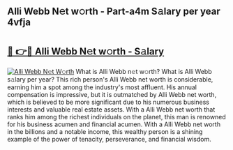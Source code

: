 ## Alli Webb N𝚎t w𝚘rth - Part-a4m S𝚊lary per year 4vfja

# <h2><a href="http://gc02kf.nevu.top/?p=Alli+Webb">🔗 👉🔴 Alli Webb N𝚎t w𝚘rth - S𝚊lary</a></h2>

[![Alli Webb N𝚎t W𝚘rth](https://i.imgur.com/Oavwk0R.jpeg)](http://gc02kf.nevu.top/?p=Alli+Webb)
What is Alli Webb n𝚎t w𝚘rth? What is Alli Webb s𝚊lary per year?
This rich person's Alli Webb net worth is considerable, earning him a spot among the industry's most affluent. His annual compensation is impressive, but it is outmatched by Alli Webb net worth, which is believed to be more significant due to his numerous business interests and valuable real estate assets. With a Alli Webb net worth that ranks him among the richest individuals on the planet, this man is renowned for his business acumen and financial acumen. With a Alli Webb net worth in the billions and a notable income, this wealthy person is a shining example of the power of tenacity, perseverance, and financial wisdom.
